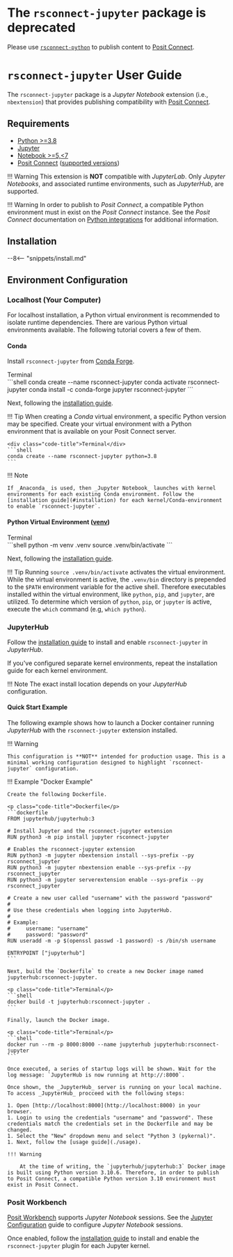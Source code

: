 # The `rsconnect-jupyter` package is deprecated

Please use [`rsconnect-python`](https://github.com/posit-dev/rsconnect-python) to publish content to [Posit Connect](https://docs.posit.co/connect).

# `rsconnect-jupyter` User Guide

The `rsconnect-jupyter` package is a _Jupyter Notebook_ extension (i.e., `nbextension`) that provides publishing compatibility with [Posit Connect](https://docs.posit.co/connect).

## Requirements

- [Python >=3.8](https://www.python.org/downloads/)
- [Jupyter](https://pypi.org/project/jupyter)
- [Notebook >=5,<7](https://pypi.org/project/notebook/)
- [Posit Connect](https://www.posit.co/download/posit-connect/) ([supported versions](https://posit.co/support/#supported-connect-versions))

!!! Warning
    This extension is **NOT** compatible with _JupyterLab_. Only _Jupyter Notebooks_, and associated runtime environments, such as _JupyterHub_, are supported.

!!! Warning
    In order to publish to _Posit Connect_, a compatible Python environment must in exist on the _Posit Connect_ instance. See the _Posit Connect_ documentation on [Python integrations](https://docs.posit.co/connect/admin/python/) for additional information.

## Installation

--8<-- "snippets/install.md"

## Environment Configuration

### Localhost (Your Computer)

For localhost installation, a Python virtual environment is recommended to isolate runtime dependencies. There are various Python virtual environments available. The following tutorial covers a few of them.

#### Conda

Install `rsconnect-jupyter` from [Conda Forge](https://conda-forge.org).

<div class="code-title">Terminal</div>
```shell
conda create --name rsconnect-jupyter
conda activate rsconnect-jupyter
conda install -c conda-forge jupyter rsconnect-jupyter
```

Next, following the [installation guide](#installation).

!!! Tip
    When creating a _Conda_ virtual environment, a specific Python version may be specified. Create your virtual environment with a Python environment that is available on your Posit Connect server.

    <div class="code-title">Terminal</div>
    ```shell
    conda create --name rsconnect-jupyter python=3.8
    ```

!!! Note

    If _Anaconda_ is used, then _Jupyter Notebook_ launches with kernel environments for each existing Conda environment. Follow the [installation guide](#installation) for each kernel/Conda-environment to enable `rsconnect-jupyter`.

#### Python Virtual Environment ([venv](https://docs.python.org/3/library/venv.html))

<div class="code-title">Terminal</div>
```shell
python -m venv .venv
source .venv/bin/activate
```

Next, following the [installation guide](#installation).

!!! Tip
    Running `source .venv/bin/activate` activates the virtual environment. While the virtual environment is active, the `.venv/bin` directory is prepended to the `$PATH` environment variable for the active shell. Therefore executables installed within the virtual environment, like `python`, `pip`, and `jupyter`, are utilized. To determine which version of `python`, `pip`, or `jupyter` is active, execute the `which` command (e.g, `which python`).

### JupyterHub

Follow the [installation guide](#installation) to install and enable `rsconnect-jupyter` in _JupyterHub_.

If you've configured separate kernel environments, repeat the installation guide for each kernel environment.

!!! Note
    The exact install location depends on your _JupyterHub_ configuration.

#### Quick Start Example

The following example shows how to launch a Docker container running _JupyterHub_ with the `rsconnect-jupyter` extension installed.

!!! Warning

    This configuration is **NOT** intended for production usage. This is a minimal working configuration designed to highlight `rsconnect-jupyter` configuration.

!!! Example "Docker Example"

    Create the following Dockerfile.

    <p class="code-title">Dockerfile</p>
    ```dockerfile
    FROM jupyterhub/jupyterhub:3

    # Install Jupyter and the rsconnect-jupyter extension
    RUN python3 -m pip install jupyter rsconnect-jupyter

    # Enables the rsconnect-jupyter extension
    RUN python3 -m jupyter nbextension install --sys-prefix --py rsconnect_jupyter
    RUN python3 -m jupyter nbextension enable --sys-prefix --py rsconnect_jupyter
    RUN python3 -m jupyter serverextension enable --sys-prefix --py rsconnect_jupyter

    # Create a new user called "username" with the password "password"
    #
    # Use these credentials when logging into JupyterHub.
    #
    # Example:
    #     username: "username"
    #     password: "password"
    RUN useradd -m -p $(openssl passwd -1 password) -s /bin/sh username

    ENTRYPOINT ["jupyterhub"]
    ```

    Next, build the `Dockerfile` to create a new Docker image named jupyterhub:rsconnect-jupyter.

    <p class="code-title">Terminal</p>
    ```shell
    docker build -t jupyterhub:rsconnect-jupyter .
    ```

    Finally, launch the Docker image.

    <p class="code-title">Terminal</p>
    ```shell
    docker run --rm -p 8000:8000 --name jupyterhub jupyterhub:rsconnect-jupyter
    ```

    Once executed, a series of startup logs will be shown. Wait for the log message: `JupyterHub is now running at http://:8000`.

    Once shown, the _JupyterHub_ server is running on your local machine. To access _JupyterHub_ procceed with the following steps:

    1. Open [http://localhost:8000](http://localhost:8000) in your browser.
    1. Login to using the credentials "username" and "password". These credentials match the credentials set in the Dockerfile and may be changed.
    1. Select the "New" dropdown menu and select "Python 3 (pykernal)".
    1. Next, follow the [usage guide](./usage).

    !!! Warning

        At the time of writing, the `jupyterhub/jupyterhub:3` Docker image is built using Python version 3.10.6. Therefore, in order to publish to Posit Connect, a compatible Python version 3.10 environment must exist in Posit Connect.

### Posit Workbench

[Posit Workbench](https://docs.posit.co/ide/server-pro/) supports _Jupyter Notebook_ sessions. See the [Jupyter Configuration](https://docs.posit.co/ide/server-pro/jupyter-sessions/configuration.html) guide to configure _Jupyter Notebook_ sessions.

Once enabled, follow the [installation guide](#installation) to install and enable the `rsconnect-jupyter` plugin for each Jupyter kernel.
